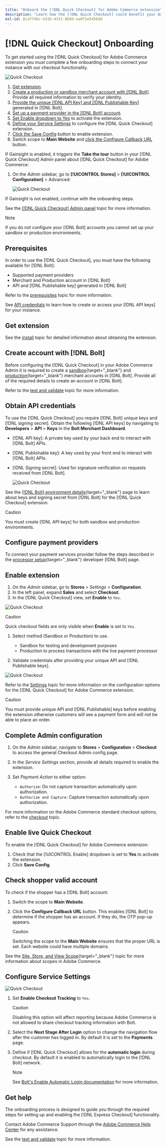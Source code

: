 ```yaml
---
title: "Onboard the [!DNL Quick Checkout] for Adobe Commerce extension"
description: "Learn how the [!DNL Quick Checkout] could benefit your Adobe Commerce instance and how to successfully onboard and setup the extension."
exl-id: 8caf746c-e31b-4331-8b0d-ea0f1e545bdd
---
```

# [!DNL Quick Checkout] Onboarding

To get started using the [!DNL Quick Checkout] for Adobe Commerce extension you must complete a few onboarding steps to connect your instance with our checkout functionality.

![Quick Checkout](assets/overview-admin-panel.png)

1. [Get extension](#get-extension).
1. [Create a production or sandbox merchant account with [!DNL Bolt]](#create-account-with-bolt). Provide all required information to verify your identity.
1. [Provide the unique [!DNL API Key] and [!DNL Publishable Key]](#obtain-api-credentials) generated in [!DNL Bolt].
1. [Set up a payment provider in the [!DNL Bolt] account](#configure-payment-providers).
1. [Set Enable dropdown to Yes](#enable-extension) to activate the extension.
1. [Define your Service Settings](#complete-admin-configuration) to configure the [!DNL Quick Checkout] extension.
1. [Click the Save Config](#enable-live-quick-checkout) button to enable extension.
1. Switch scope to **Main Website** and [click the Configure Callback URL](#check-shopper-valid-account) button.

If Gainsight is enabled, it triggers the **Take the tour** button in your [!DNL Quick Checkout] Admin panel about [!DNL Quick Checkout] for Adobe Commerce:

1. On the _Admin_ sidebar, go to **[!UICONTROL Stores]** > **[!UICONTROL Configuration]** > Advanced:

    ![Quick Checkout](assets/gainsight-admin.png)

If Gainsight is not enabled, continue with the onboarding steps.

See the [[!DNL Quick Checkout] Admin panel](../quick-checkout/admin-panel.md) topic for more information.

>[!NOTE]
>
> If you do not configure your [!DNL Bolt] accounts you cannot set up your sandbox or production environments.

## Prerequisites

In order to use the [!DNL Quick Checkout], you must have the following available for [!DNL Bolt]:

- Supported payment providers
- Merchant and Production account in [!DNL Bolt]
- API and [!DNL Publishable key] generated in [!DNL Bolt]

Refer to the [prerequisites](../quick-checkout/prerequisites.md) topic for more information.

See [API credentials](#obtain-api-credentials) to learn how to create or access your [!DNL API keys] for your instance.

## Get extension

See the [install](../quick-checkout/install.md) topic for detailed information about obtaining the extension.

## Create account with [!DNL Bolt]

Before configuring the [!DNL Quick Checkout] in your Adobe Commerce Admin it is required to create a [sandbox](https://merchant-sandbox.bolt.com/register?platform=magento2){target="_blank"} and [production](https://merchant.bolt.com/register?platform=magento2){target="_blank"}  merchant accounts in [!DNL Bolt]. Provide all of the required details to create an account in [!DNL Bolt].

Refer to the [test and validate](../quick-checkout/testing.md) topic for more information.

## Obtain API credentials

To use the [!DNL Quick Checkout] you require [!DNL Bolt] unique keys and [!DNL signing secret]. Obtain the following [!DNL API keys] by navigating to **Developers** > **API** > **Keys** in the **Bolt Merchant Dashboard**.

- [!DNL API key]: A private key used by your back end to interact with [!DNL Bolt] APIs.
- [!DNL Publishable key]: A key used by your front end to interact with [!DNL Bolt] APIs.
- [!DNL Signing secret]: Used for signature verification on requests received from [!DNL Bolt].

  ![Quick Checkout](assets/account-credentials.png)

See the [[!DNL Bolt] environment details](https://help.bolt.com/developers/references/environment-details/#about-keys){target="_blank"} page to learn about keys and signing secret from [!DNL Bolt] for the [!DNL Quick Checkout] extension.

>[!CAUTION]
>
> You must create [!DNL API keys] for both sandbox and production environments.

## Configure payment providers

To connect your payment services provider follow the steps described in the [processor setup](https://help.bolt.com/integrations/adobe-quick-checkout/set-up/){target="_blank"} developer [!DNL Bolt] page.

## Enable extension

1. On the _Admin_ sidebar, go to **Stores** > _Settings_ > **Configuration**.
1. In the left panel, expand **Sales** and select **Checkout**.
1. In the [!DNL Quick Checkout] view, set **Enable** to `Yes`.

  ![Quick Checkout](assets/quick-checkout-view-no-enable.png)

  >[!CAUTION]
  >
  > Quick checkout fields are only visible when **Enable** is set to `Yes`.

1. Select method (Sandbox or Production) to use.

   - Sandbox for testing and development purposes
   - Production to process transactions with the live payment processor

1. Validate credentials after providing your unique API and [!DNL Publishable keys].

![Quick Checkout](assets/quick-checkout-main-view.png)

Refer to the [Settings](../quick-checkout/settings-quick-checkout.md) topic for more information on the configuration options for the [!DNL Quick Checkout] for Adobe Commerce extension.

>[!CAUTION]
>
> You must provide unique API and [!DNL Publishable] keys before enabling the extension otherwise customers will see a payment form and will not be able to place an order.

## Complete Admin configuration

1. On the _Admin_ sidebar, navigate to **Stores** > **Configuration** > **Checkout** to access the general Checkout Admin config page.
1. In the _Service Settings_ section, provide all details required to enable the extension.
1. Set _Payment Action_ to either option:

   - `Authorize`: Do not capture transaction automatically upon authorization.
   - `Authorize and Capture`: Capture transaction automatically upon authorization.

For more information on the Adobe Commerce standard checkout options, refer to the [checkout](https://docs.magento.com/user-guide/configuration/sales/checkout.html) topic.

## Enable live Quick Checkout

To enable the [!DNL Quick Checkout] for Adobe Commerce extension:

1. Check that the [!UICONTROL Enable] dropdown is set to **Yes** to activate the extension.
1. Click **Save Config**.

## Check shopper valid account

To check if the shopper has a [!DNL Bolt] account:

1. Switch the scope to **Main Website**.
1. Click the **Configure Callback URL** button. This enables [!DNL Bolt] to determine if the shopper has an account. If they do, the OTP pop-up appears.

   >[!CAUTION]
   >
   > Switching the scope to the **Main Website** ensures that the proper URL is set. Each website could have multiple domains.

See the [Site, Store, and View Scope](https://experienceleague.adobe.com/docs/commerce-admin/start/setup/websites-stores-views.html#scope-settings){target="_blank"} topic for more information about scopes in Adobe Commerce.

## Configure Service Settings

![Quick Checkout](assets/service-settings.png)

1. Set **Enable Checkout Tracking** to `Yes`.

   >[!CAUTION]
   >
   > Disabling this option will affect reporting because Adobe Commerce is not allowed to share checkout tracking information with Bolt.

1. Select the **Next Stage After Login** option to change the navigation flow after the customer has logged in. By default it is set to the **Payments** page.
1. Define if [!DNL Quick Checkout] allows for the **automatic login** during checkout. By default it is enabled to automatically login to the [!DNL Bolt] network.

   >[!NOTE]
   >
   > See [Bolt's Enable Automatic Login documentation](https://help.bolt.com/products/embedded/direct-api/auto-login/) for more information.

## Get help

The onboarding process is designed to guide you through the required steps for setting up and enabling the [!DNL Express Checkout] functionality.

Contact Adobe Commerce Support through the [Adobe Commerce Help Center](https://experienceleague.adobe.com/docs/commerce-knowledge-base/kb/help-center-guide/magento-help-center-user-guide.html) for any assistance.

See the [test and validate](../quick-checkout/testing.md) topic for more information.
